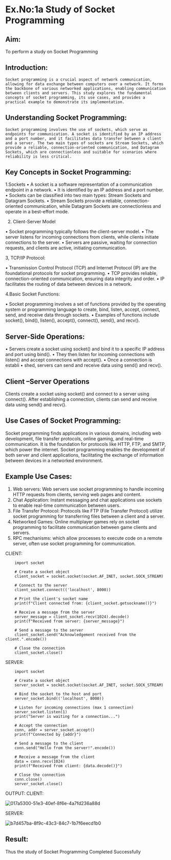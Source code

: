 # Ex.No:1a  			Study of Socket Programming

## Aim: 
To perform a study on Socket Programming
## Introduction:

 	Socket programming is a crucial aspect of network communication, allowing for data exchange between computers over a network. It forms the backbone of various networked applications, enabling communication between clients and servers. This study explores the fundamental concepts of socket programming, its use cases, and provides a practical example to demonstrate its implementation.
## Understanding Socket Programming:
	Socket programming involves the use of sockets, which serve as endpoints for communication. A socket is identified by an IP address and a port number, and it facilitates data transfer between a client and a server. The two main types of sockets are Stream Sockets, which provide a reliable, connection-oriented communication, and Datagram Sockets, which are connectionless and suitable for scenarios where reliability is less critical.
## Key Concepts in Socket Programming:
1.Sockets
•	A socket is a software representation of a communication endpoint in a network.
•	It is identified by an IP address and a port number.
•	Sockets can be classified into two main types: Stream Sockets and Datagram Sockets.
•	Stream Sockets provide a reliable, connection-oriented communication, while Datagram Sockets are connectionless and operate in a best-effort mode.

2. Client-Server Model

•	Socket programming typically follows the client-server model.
•	The server listens for incoming connections from clients, while clients initiate connections to the server.
•	Servers are passive, waiting for connection requests, and clients are active, initiating communication.

3, TCP/IP Protocol:

•	Transmission Control Protocol (TCP) and Internet Protocol (IP) are the foundational protocols for socket programming.
•	TCP provides reliable, connection-oriented communication, ensuring data integrity and order.
•	IP facilitates the routing of data between devices in a network.

4.Basic Socket Functions:

•	Socket programming involves a set of functions provided by the operating system or programming language to create, bind, listen, accept, connect, send, and receive data through sockets.
•	Examples of functions include socket(), bind(), listen(), accept(), connect(), send(), and recv().

## Server-Side Operations:

•	Servers create a socket using socket() and bind it to a specific IP address and port using bind().
•	They then listen for incoming connections with listen() and accept connections with accept().
•	Once a connection is establi
•	shed, servers can send and receive data using send() and recv().

## Client –Server Operations

Clients create a socket using socket() and connect to a server using connect().
After establishing a connection, clients can send and receive data using send() and recv().

## Use Cases of Socket Programming:
Socket programming finds applications in various domains, including web development, file transfer protocols, online gaming, and real-time communication. It is the foundation for protocols like HTTP, FTP, and SMTP, which power the internet. Socket programming enables the development of both server and client applications, facilitating the exchange of information between devices in a networked environment.
## Example Use Cases:

1.	Web servers: Web servers use socket programming to handle incoming HTTP requests from clients, serving web pages and content.
2.	Chat Application: Instant messaging and chat applications use sockets to enable real-time communication between users.
3.	File Transfer Protocol: Protocols like FTP (File Transfer Protocol) utilize socket programming for transferring files between a client and a server.
4.	Networked Games: Online multiplayer games rely on socket programming to facilitate communication between game clients and servers.
5.	RPC mechanisms: which allow processes to execute code on a remote server, often use socket programming for communication.

CLIENT:

		import socket
		
		# Create a socket object
		client_socket = socket.socket(socket.AF_INET, socket.SOCK_STREAM)
		
		# Connect to the server
		client_socket.connect(('localhost', 8000))
		
		# Print the client's socket name
		print(f"Client connected from: {client_socket.getsockname()}")
		
		# Receive a message from the server
		server_message = client_socket.recv(1024).decode()
		print(f"Received from server: {server_message}")
		
		# Send a message to the server
		client_socket.send("Acknowledgement received from the client.".encode())
		
		# Close the connection
		client_socket.close()
		

SERVER:


		import socket
		
		# Create a socket object
		server_socket = socket.socket(socket.AF_INET, socket.SOCK_STREAM)
		
		# Bind the socket to the host and port
		server_socket.bind(('localhost', 8000))
		
		# Listen for incoming connections (max 1 connection)
		server_socket.listen(1)
		print("Server is waiting for a connection...")
		
		# Accept the connection
		conn, addr = server_socket.accept()
		print(f"Connected by {addr}")
		
		# Send a message to the client
		conn.send("Hello from the server!".encode())
		
		# Receive a message from the client
		data = conn.recv(1024)
		print(f"Received from client: {data.decode()}")
		
		# Close the connection
		conn.close()
		server_socket.close()

  OUTPUT:
  CLIENT:
  
  ![017a5300-51e3-40ef-8f6e-4a7fd236a88d](https://github.com/user-attachments/assets/4fb22cbb-0b48-4fc2-976b-3b67e0a0e10f)

  SERVER:

  ![b7d457ba-8f9c-43c3-84c7-1b7f6eecd1b0](https://github.com/user-attachments/assets/8117285e-66bd-47b5-9dec-d716ae73524b)


## Result:
Thus the study of Socket Programming Completed Successfully
